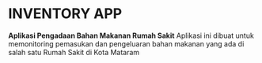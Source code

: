 # INVENTORY APP

__Aplikasi Pengadaan Bahan Makanan Rumah Sakit__
Aplikasi ini dibuat untuk memonitoring pemasukan dan pengeluaran bahan makanan yang ada di salah satu Rumah Sakit di Kota Mataram
